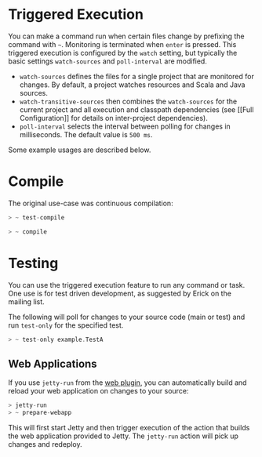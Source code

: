 [web plugin]: https://github.com/siasia/xsbt-web-plugin

# Triggered Execution

You can make a command run when certain files change by prefixing the command with `~`.  Monitoring is terminated when `enter` is pressed.  This triggered execution is configured by the `watch` setting, but typically the basic settings `watch-sources` and `poll-interval` are modified.

* `watch-sources` defines the files for a single project that are monitored for changes.  By default, a project watches resources and Scala and Java sources.
* `watch-transitive-sources` then combines the `watch-sources` for the current project and all execution and classpath dependencies (see [[Full Configuration]] for details on inter-project dependencies).
* `poll-interval` selects the interval between polling for changes in milliseconds.  The default value is `500 ms`.

Some example usages are described below.

# Compile

The original use-case was continuous compilation:
```scala
> ~ test-compile

> ~ compile
```

# Testing

You can use the triggered execution feature to run any command or task.  One use is for test driven development, as suggested by Erick on the mailing list.

The following will poll for changes to your source code (main or test) and run `test-only` for the specified test.
```scala
> ~ test-only example.TestA
```

## Web Applications

If you use `jetty-run` from the [web plugin], you can automatically build and reload your web application on changes to your source:

```scala
> jetty-run
> ~ prepare-webapp
```
This will first start Jetty and then trigger execution of the action that builds the web application provided to Jetty.  The `jetty-run` action will pick up changes and redeploy.